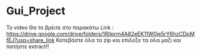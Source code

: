 # Gui_Project
To video Θα το βρέιτε στο παρακάτω Link : https://drive.google.com/drive/folders/1RlIprm4A82eEK11W0je5rY6hzCDpMfEJ?usp=share_link
Κατεβάστε όλα τα zip και επιλεξε τα ολα μαζι και πατήστε extract!!

